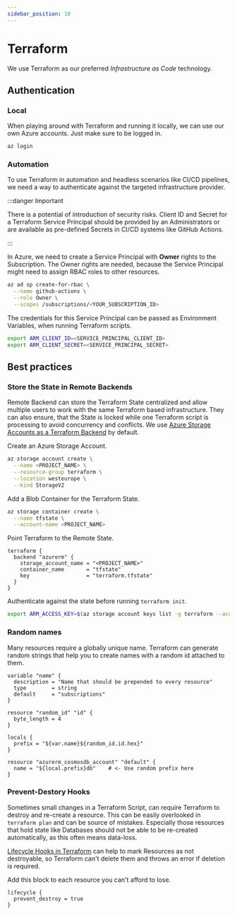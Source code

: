 ```yaml
---
sidebar_position: 10
---
```


# Terraform

We use Terraform as our preferred *Infrastructure as Code* technology.

## Authentication

### Local

When playing around with Terraform and running it locally, we can use our own Azure accounts. Just make sure to be logged in.

```bash
az login
```

### Automation

To use Terraform in automation and headless scenarios like CI/CD pipelines, we need a way to authenticate against the targeted infrastructure provider.

:::danger Important

There is a potential of introduction of security risks. Client ID and Secret for a Terraform Service Principal should be provided by an Administrators or are available as pre-defined Secrets in CI/CD systems like GitHub Actions.

:::

In Azure, we need to create a Service Principal with **Owner** rights to the Subscription. The Owner rights are needed, because the Service Principal might need to assign RBAC roles to other resources.

```bash
az ad sp create-for-rbac \
  --name github-actions \
  --role Owner \
  --scopes /subscriptions/<YOUR_SUBSCRIPTION_ID>
```

The credentials for this Service Principal can be passed as Environment Variables, when running Terraform scripts.

```bash
export ARM_CLIENT_ID=<SERVICE_PRINCIPAL_CLIENT_ID>
export ARM_CLIENT_SECRET=<SERVICE_PRINCIPAL_SECRET>
```

## Best practices

### Store the State in Remote Backends

Remote Backend can store the Terraform State centralized and allow multiple users to work with the same Terraform based infrastructure. They can also ensure, that the State is locked while one Terraform script is processing to avoid concurrency and conflicts. We use [Azure Storage Accounts as a Terraform Backend](https://docs.microsoft.com/en-us/azure/terraform/terraform-backend) by default.

Create an Azure Storage Account.

```bash
az storage account create \
  --name <PROJECT_NAME> \
  --resource-group terraform \
  --location westeurope \
  --kind StorageV2
```

Add a Blob Container for the Terraform State.

```bash
az storage container create \
  --name tfstate \
  --account-name <PROJECT_NAME>
```

Point Terraform to the Remote State.

```hcl title="main.tf"
terraform {
  backend "azurerm" {
    storage_account_name = "<PROJECT_NAME>"
    container_name       = "tfstate"
    key                  = "terraform.tfstate"
  }
}
```

Authenticate against the state before running `terraform init`.

```bash
export ARM_ACCESS_KEY=$(az storage account keys list -g terraform --account-name <PROJECT_NAME> -o tsv --query "[0].value")
```

### Random names

Many resources require a globally unique name. Terraform can generate random strings that help you to create names with a random id attached to them.

```hcl title="variables.tf"
variable "name" {
  description = "Name that should be prepended to every resource"
  type        = string
  default     = "subscriptions"
}

resource "random_id" "id" {
  byte_length = 4
}

locals {
  prefix = "${var.name}${random_id.id.hex}"
}
```

```hcl title="azure_cosmos_db.tf"
resource "azurerm_cosmosdb_account" "default" {
  name = "${local.prefix}db"	# <- Use random prefix here
}
```

### Prevent-Destory Hooks

Sometimes small changes in a Terraform Script, can require Terraform to destroy and re-create a resource. This can be easily overlooked in `terraform plan` and can be source of mistakes. Especially those resources that hold state like Databases should not be able to be re-created automatically, as this often means data-loss.

[Lifecycle Hooks in Terraform](https://www.terraform.io/docs/language/meta-arguments/lifecycle.html) can help to mark Resources as not destroyable, so Terraform can't delete them and throws an error if deletion is required.

Add this block to each resource you can't afford to lose.

```hcl
lifecycle {
  prevent_destroy = true
}
```
